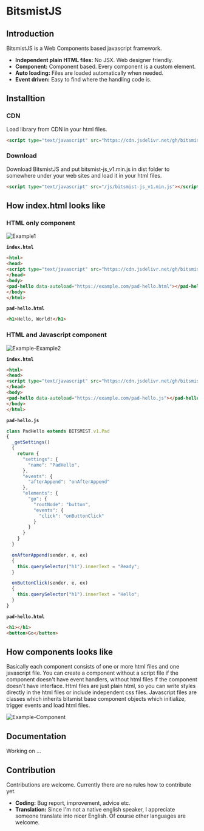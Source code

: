 # BitsmistJS

## Introduction

BitsmistJS is a Web Components based javascript framework.

- **Independent plain HTML files:** No JSX. Web designer friendly.
- **Component:** Component based. Every component is a custom element.
- **Auto loading:** Files are loaded automatically when needed.
- **Event driven:** Easy to find where the handling code is.

## Installtion

### CDN

Load library from CDN in your html files.

```html
<script type="text/javascript" src="https://cdn.jsdelivr.net/gh/bitsmist/bitsmist-js_v1@0.9.6/dist/bitsmist-js_v1.min.js"></script>
```

### Download

Download BitsmistJS and put bitsmist-js_v1.min.js in dist folder to somewhere under your web sites and load it in your html files.

```html
<script type="text/javascript" src="/js/bitsmist-js_v1.min.js"></script>
```

## How index.html looks like

### HTML only component

![Example1](https://user-images.githubusercontent.com/49435291/114845854-17765700-9e17-11eb-8d92-c4a1e04f2224.png)

**`index.html`**
``` html
<html>
<head>
<script type="text/javascript" src="https://cdn.jsdelivr.net/gh/bitsmist/bitsmist-js_v1@0.9.6/dist/bitsmist-js_v1.min.js"></script>
</head>
<body>
<pad-hello data-autoload="https://example.com/pad-hello.html"></pad-hello>
</body>
</html>
```

**`pad-hello.html`**
``` html
<h1>Hello, World!</h1>
```

### HTML and Javascript component

![Example-Example2](https://user-images.githubusercontent.com/49435291/115195307-91fdea00-a129-11eb-870e-d4c7321820f0.png)

**`index.html`**
``` html
<html>
<head>
<script type="text/javascript" src="https://cdn.jsdelivr.net/gh/bitsmist/bitsmist-js_v1@0.9.6/dist/bitsmist-js_v1.min.js"></script>
</head>
<body>
<pad-hello data-autoload="https://example.com/pad-hello.js"></pad-hello>
</body>
</html>
```
**`pad-hello.js`**
``` js
class PadHello extends BITSMIST.v1.Pad
{
  _getSettings()
  {
    return {
      "settings": {
        "name": "PadHello",
      },
      "events": {
        "afterAppend": "onAfterAppend"
      },
      "elements": {
        "go": {
          "rootNode": "button",
          "events": {
            "click": "onButtonClick"
          }
        }
      }
    }
  }

  onAfterAppend(sender, e, ex)
  {
    this.querySelector("h1").innerText = "Ready";
  }

  onButtonClick(sender, e, ex)
  {
    this.querySelector("h1").innerText = "Hello";
  }
}
```

**`pad-hello.html`**
``` html
<h1></h1>
<button>Go</button>
```

## How components looks like

Basically each component consists of one or more html files and one javascript file. You can create a component without a script file if the component doesn't have event handlers, without html files if the component doesn't have interface. Html files are just plain html, so you can write styles directly in the html files or include independent css files. Javascript files are classes which inherits bitsmist base component objects which initialize, trigger events and load html files.

![Example-Component](https://user-images.githubusercontent.com/49435291/115198078-a2639400-a12c-11eb-89da-8fdcef16fa8e.png)

## Documentation

Working on ...

## Contribution

Contributions are welcome. Currently there are no rules how to contribute yet.

- **Coding:** Bug report, improvement, advice etc.
- **Translation:** Since I'm not a native english speaker, I appreciate someone translate into nicer English. Of course other languages are welcome.

